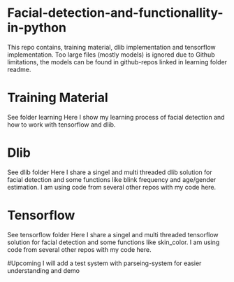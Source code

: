 # Facial-detection-and-functionallity-in-python

This repo contains, training material, dlib implementation and tensorflow implementation. 
Too large files (mostly models) is ignored due to Github limitations, the models can be found in github-repos linked in learning folder readme.


# Training Material
See folder learning
Here I show my learning process of facial detection and how to work with tensorflow and dlib.

# Dlib
See dlib folder
Here I share a singel and multi threaded dlib solution for facial detection and some functions like blink frequency and age/gender estimation.
I am using code from several other repos with my code here.

# Tensorflow
See tensorflow folder
Here I share a singel and multi threaded tensorflow solution for facial detection and some functions like skin_color.
I am using code from several other repos with my code here.

#Upcoming
I will add a test system with parseing-system for easier understanding and demo

